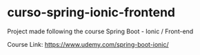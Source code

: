 # curso-spring-ionic-frontend
Project made following the course Spring Boot - Ionic / Front-end

Course Link: https://www.udemy.com/spring-boot-ionic/
